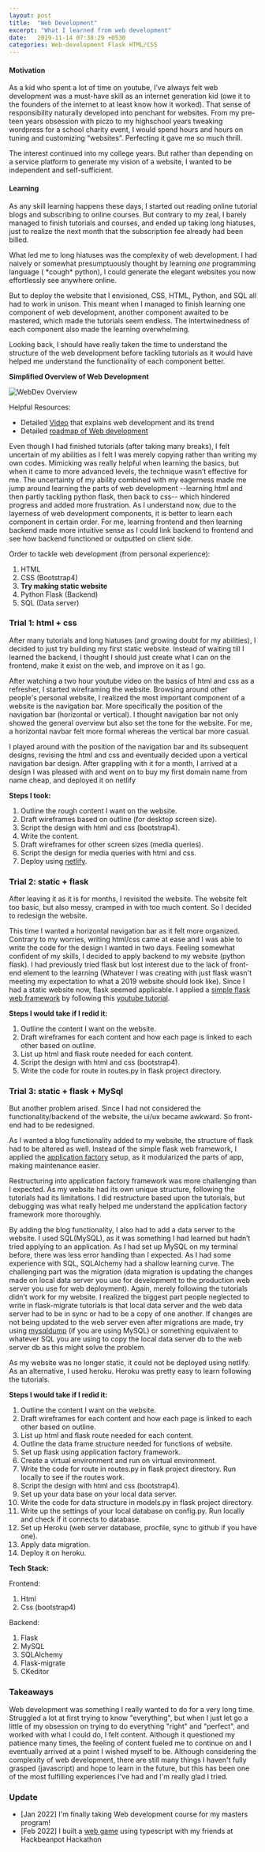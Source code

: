 ```yaml
---
layout: post
title:  "Web Development"
excerpt: "What I learned from web development"
date:   2019-11-14 07:38:29 +0530
categories: Web-development Flask HTML/CSS
---
```

#### Motivation

As a kid who spent a lot of time on youtube, I’ve always felt web development was a must-have skill as an internet generation kid (owe it to the founders of the internet to at least know how it worked). That sense of responsibility naturally developed into penchant for websites. From my pre-teen years obsession with piczo to my highschool years tweaking wordpress for a school charity event, I would spend hours and hours on tuning and customizing “websites”. Perfecting it gave me so much thrill.

The interest continued into my college years. But rather than depending on a service platform to generate my vision of a website, I wanted to be independent and self-sufficient.

#### Learning


As any skill learning happens these days, I started out reading online tutorial blogs and subscribing to online courses. But contrary to my zeal, I barely managed to finish tutorials and courses, and ended up taking long hiatuses, just to realize the next month that the subscription fee already had been billed.

What led me to long hiatuses was the complexity of web development. I had naively or somewhat presumptuously thought by learning _one_ programming language ( \*cough\* python), I could generate the elegant websites you now effortlessly see anywhere online.

But to deploy the website that I envisioned, CSS, HTML, Python, and SQL all had to work in unison. This meant when I managed to finish learning one component of web development, another component awaited to be mastered, which made the tutorials seem endless. The intertwinedness of each component also made the learning overwhelming.

Looking back, I should have really taken the time to understand the structure of the web development before tackling tutorials as it would have helped me understand the functionality of each component better.

**Simplified Overview of Web Development**

![WebDev Overview](/assets/img/webdev_framework.png)

Helpful Resources:


*   Detailed [Video](https://www.youtube.com/watch?v=0pThnRneDjw) that explains web development and its trend
*   Detailed [roadmap of Web development](https://dev.to/javinpaul/the-2019-web-development-frontend-backend-roadmap-4le2)


Even though I had finished tutorials (after taking many breaks), I felt uncertain of my abilities as I felt I was merely copying rather than writing my own codes. Mimicking was really helpful when learning the basics, but when it came to more advanced levels, the technique wasn’t effective for me. The uncertainty of my ability combined with my eagerness made me jump around learning the parts of web development --learning html and then partly tackling python flask, then back to css-- which hindered progress and added more frustration. As I understand now, due to the layerness of web development components, it is better to learn each component in certain order. For me, learning frontend and then learning backend made more intuitive sense as I could link backend to frontend and see how backend functioned or outputted on client side.


Order to tackle web development (from personal experience):

1.  HTML
2.  CSS (Bootstrap4)
3.  **Try making static website**
4.  Python Flask (Backend)
5.  SQL (Data server)




### Trial 1: html + css


After many tutorials and long hiatuses (and growing doubt for my abilities), I decided to just try building my first static website. Instead of waiting till I learned the backend, I thought I should just create what I can on the frontend, make it exist on the web, and improve on it as I go.


After watching a two hour youtube video on the basics of html and css as a refresher, I started wireframing the website. Browsing around other people's personal website, I realized the most important component of a website is the navigation bar. More specifically the position of the navigation bar (horizontal or vertical). I thought navigation bar not only showed the general overview but also set the tone for the website. For me, a horizontal navbar felt more formal whereas the vertical bar more casual.


I played around with the position of the navigation bar and its subsequent designs, revising the html and css and eventually decided upon a vertical navigation bar design. After grappling with it for a month, I arrived at a design I was pleased with and went on to buy my first domain name from name cheap, and deployed it on netlify



**Steps I took:**


1.  Outline the rough content I want on the website. 
2.  Draft wireframes based on outline (for desktop screen size). 
3.  Script the design with html and css (bootstrap4).
4.  Write the content.
5.  Draft wireframes for other screen sizes (media queries).
6.  Script the design for media queries with html and css.
7.  Deploy using [netlify](https://www.youtube.com/watch?v=bjVUqvcCnxM).



### Trial 2: static + flask


After leaving it as it is for months, I revisited the website. The website felt too basic, but also messy, cramped in with too much content. So I decided to redesign the website.


This time I wanted a horizontal navigation bar as it felt more organized. Contrary to my worries, writing html/css came at ease and I was able to write the code for the design I wanted in two days. Feeling somewhat confident of my skills, I decided to apply backend to my website (python flask). I had previously tried flask but lost interest due to the lack of front-end element to the learning (Whatever I was creating with just flask wasn't meeting my expectation to what a 2019 website should look like). Since I had a static website now, flask seemed applicable. I applied a [simple flask web framework](https://blog.miguelgrinberg.com/post/the-flask-mega-tutorial-part-i-hello-world) by following this [youtube tutorial](https://www.youtube.com/watch?v=zRwy8gtgJ1A&t=10s).



**Steps I would take if I redid it:**

1.  Outline the content I want on the website. 
2.  Draft wireframes for each content and how each page is linked to each other based on outline. 
3.  List up html and flask route needed for each content.
4.  Script the design with html and css (bootstrap4).
5.  Write the code for route in routes.py in flask project directory.


### Trial 3: static + flask + MySql

But another problem arised. Since I had not considered the functionality/backend of the website, the ui/ux became awkward. So front-end had to be redesigned.


As I wanted a blog functionality added to my website, the structure of flask had to be altered as well. Instead of the simple flask web framework, I applied the [application factory](https://flask.palletsprojects.com/en/1.1.x/patterns/appfactories/) setup, as it modularized the parts of app, making maintenance easier.

Restructuring into application factory framework was more challenging than I expected. As my website had its own unique structure, following the tutorials had its limitations. I did restructure based upon the tutorials, but debugging was what really helped me understand the application factory framework more thoroughly.


By adding the blog functionality, I also had to add a data server to the website. I used SQL(MySQL), as it was something I had learned but hadn’t tried applying to an application. As I had set up MySQL on my terminal before, there was less error handling than I expected. As I had some experience with SQL, SQLAlchemy  had a shallow learning curve. The challenging part was the migration (data migration is updating the changes made on local data server you use for development to the production web server you use for web deployment). Again, merely following the tutorials didn’t work for my website. I realized the biggest part people neglected to write in flask-migrate tutorials is that local data server and the web data server had to be in sync or had to be a copy of one another. If changes are not being updated to the web server even after migrations are made, try using [mysqldump](https://dev.mysql.com/doc/refman/8.0/en/mysqldump.html) (if you are using MySQL) or something equivalent to whatever SQL you are using to copy the local data server db to the web server db as this might solve the problem.

As my website was no longer static, it could not be deployed using netlify. As an alternative, I used heroku. Heroku was pretty easy to learn following the tutorials.


**Steps I would take if I redid it:**

1.  Outline the content I want on the website.
2.  Draft wireframes for each content and how each page is linked to each other based on outline. 
3.  List up html and flask route needed for each content.
4.  Outline the data frame structure needed for functions of website.
5.  Set up flask using application factory framework.
6.  Create a virtual environment and run on virtual environment.
7.  Write the code for route in routes.py in flask project directory. Run locally to see if the routes work.
8.  Script the design with html and css (bootstrap4).
9.  Set up your data base on your local data server.
10. Write the code for data structure in models.py in flask project directory.
11. Write up the settings of your local database on config.py. Run locally and check if it connects to database.
12. Set up Heroku (web server database, procfile, sync to github if you have one).
13. Apply data migration.
14. Deploy it on heroku.


**Tech Stack:**

Frontend:
1.  Html
2.  Css (bootstrap4)

Backend:

1.  Flask
2.  MySQL
3.  SQLAlchemy
4.  Flask-migrate
5.  CKeditor

### Takeaways


Web development was something I really wanted to do for a very long time. Struggled a lot at first trying to know "everything", but when I just let go a little of my obsession on trying to do everything "right" and "perfect", and worked with what I could do, I felt content. Although it questioned my patience many times, the feeling of content fueled me to continue on and I eventually arrived at a point I wished myself to be. Although considering the complexity of web development, there are still many things I haven't fully grasped (javascript) and hope to learn in the future, but this has been one of the most fulfilling experiences I've had and I'm really glad I tried.


### Update
- [Jan 2022] I'm finally taking Web development course for my masters program! 
- [Feb 2022] I built a [web game](https://astro-trash.netlify.app/) using typescript with my friends at Hackbeanpot Hackathon